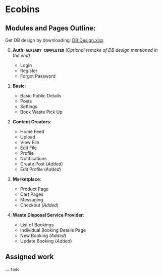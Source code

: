 # Ecobins

## Modules and Pages Outline:

Get DB design by downloading: [DB Design.xlsx](https://github.com/Eco-bins/Ecobins/blob/main/_db-des/DB%20Design.xlsx)

0. **Auth**: **`ALREADY COMPLETED`** *(Optional remake of DB design mentioned in the end)*
   - Login
   - Register
   - Forgot Password

1. **Basic**:
   - Basic Public Details
   - Posts
   - Settings
   - Book Waste Pick Up

2. **Content Creators**:
   - Home Feed
   - Upload
   - View File
   - Edit File
   - Profile
   - Notifications
   - Create Post (*Added*)
   - Edit Profile (*Added*)

3. **Marketplace**:
   - Product Page
   - Cart Pages
   - Messaging
   - Checkout (*Added*)

4. **Waste Disposal Service Provider**:
   - List of Bookings
   - Individual Booking Details Page
   - New Booking (*Added*)
   - Update Booking (*Added*)


## Assigned work
... `todo`
